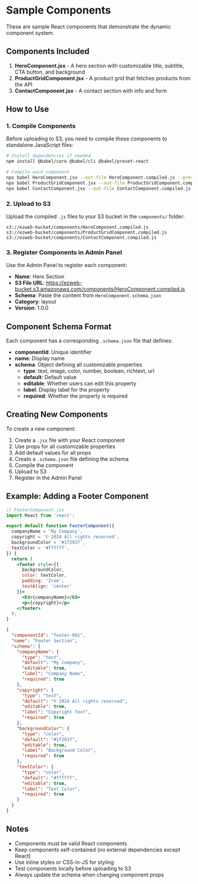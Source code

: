 # Sample Components

These are sample React components that demonstrate the dynamic component system.

## Components Included

1. **HeroComponent.jsx** - A hero section with customizable title, subtitle, CTA button, and background
2. **ProductGridComponent.jsx** - A product grid that fetches products from the API
3. **ContactComponent.jsx** - A contact section with info and form

## How to Use

### 1. Compile Components

Before uploading to S3, you need to compile these components to standalone JavaScript files:

```bash
# Install dependencies if needed
npm install @babel/core @babel/cli @babel/preset-react

# Compile each component
npx babel HeroComponent.jsx --out-file HeroComponent.compiled.js --presets=@babel/preset-react
npx babel ProductGridComponent.jsx --out-file ProductGridComponent.compiled.js --presets=@babel/preset-react
npx babel ContactComponent.jsx --out-file ContactComponent.compiled.js --presets=@babel/preset-react
```

### 2. Upload to S3

Upload the compiled `.js` files to your S3 bucket in the `components/` folder:

```
s3://ezweb-bucket/components/HeroComponent.compiled.js
s3://ezweb-bucket/components/ProductGridComponent.compiled.js
s3://ezweb-bucket/components/ContactComponent.compiled.js
```

### 3. Register Components in Admin Panel

Use the Admin Panel to register each component:

- **Name**: Hero Section
- **S3 File URL**: https://ezweb-bucket.s3.amazonaws.com/components/HeroComponent.compiled.js
- **Schema**: Paste the content from `HeroComponent.schema.json`
- **Category**: layout
- **Version**: 1.0.0

## Component Schema Format

Each component has a corresponding `.schema.json` file that defines:

- **componentId**: Unique identifier
- **name**: Display name
- **schema**: Object defining all customizable properties
  - **type**: text, image, color, number, boolean, richtext, url
  - **default**: Default value
  - **editable**: Whether users can edit this property
  - **label**: Display label for the property
  - **required**: Whether the property is required

## Creating New Components

To create a new component:

1. Create a `.jsx` file with your React component
2. Use props for all customizable properties
3. Add default values for all props
4. Create a `.schema.json` file defining the schema
5. Compile the component
6. Upload to S3
7. Register in the Admin Panel

## Example: Adding a Footer Component

```jsx
// FooterComponent.jsx
import React from 'react';

export default function FooterComponent({
  companyName = 'My Company',
  copyright = '© 2024 All rights reserved',
  backgroundColor = '#1f2937',
  textColor = '#ffffff',
}) {
  return (
    <footer style={{
      backgroundColor,
      color: textColor,
      padding: '2rem',
      textAlign: 'center'
    }}>
      <h3>{companyName}</h3>
      <p>{copyright}</p>
    </footer>
  );
}
```

```json
{
  "componentId": "footer-001",
  "name": "Footer Section",
  "schema": {
    "companyName": {
      "type": "text",
      "default": "My Company",
      "editable": true,
      "label": "Company Name",
      "required": true
    },
    "copyright": {
      "type": "text",
      "default": "© 2024 All rights reserved",
      "editable": true,
      "label": "Copyright Text",
      "required": true
    },
    "backgroundColor": {
      "type": "color",
      "default": "#1f2937",
      "editable": true,
      "label": "Background Color",
      "required": true
    },
    "textColor": {
      "type": "color",
      "default": "#ffffff",
      "editable": true,
      "label": "Text Color",
      "required": true
    }
  }
}
```

## Notes

- Components must be valid React components
- Keep components self-contained (no external dependencies except React)
- Use inline styles or CSS-in-JS for styling
- Test components locally before uploading to S3
- Always update the schema when changing component props
